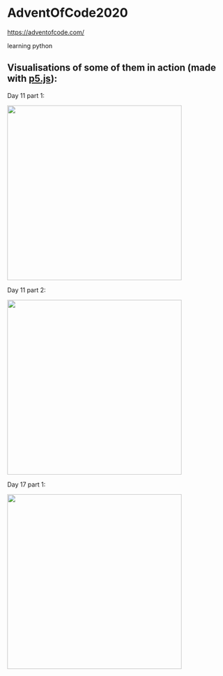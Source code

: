 # AdventOfCode2020

https://adventofcode.com/

learning python

## Visualisations of some of them in action (made with [p5.js](https://p5js.org/)):

Day 11 part 1:

<img src="https://user-images.githubusercontent.com/25903992/102653535-fc743d00-41be-11eb-81aa-b595c99ed4c9.gif" width="400"/>

Day 11 part 2:

<img src="https://user-images.githubusercontent.com/25903992/102653536-fe3e0080-41be-11eb-85c1-6cda30b44202.gif" width="400"/>

Day 17 part 1:

<img src="https://user-images.githubusercontent.com/25903992/102653539-ff6f2d80-41be-11eb-90ae-184c7267803d.gif" width="400"/>
